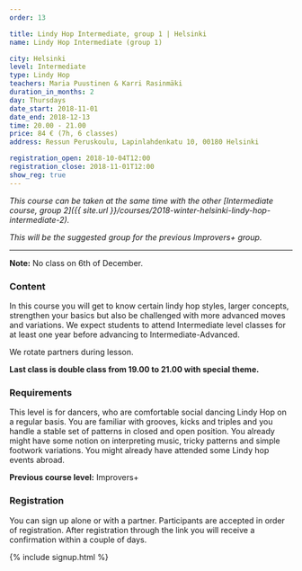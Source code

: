 ```yaml
---
order: 13

title: Lindy Hop Intermediate, group 1 | Helsinki
name: Lindy Hop Intermediate (group 1)

city: Helsinki
level: Intermediate
type: Lindy Hop
teachers: Maria Puustinen & Karri Rasinmäki
duration_in_months: 2
day: Thursdays
date_start: 2018-11-01
date_end: 2018-12-13
time: 20.00 - 21.00
price: 84 € (7h, 6 classes)
address: Ressun Peruskoulu, Lapinlahdenkatu 10, 00180 Helsinki

registration_open: 2018-10-04T12:00
registration_close: 2018-11-01T12:00
show_reg: true
---
```


_This course can be taken at the same time with the other [Intermediate course, group 2]({{ site.url }}/courses/2018-winter-helsinki-lindy-hop-intermediate-2)._

_This will be the suggested group for the previous Improvers+ group._

---

**Note:** No class on 6th of December.

### Content
In this course you will get to know certain lindy hop styles, larger concepts, strengthen your basics but also be challenged with more advanced moves and variations. We expect students to attend Intermediate level classes for at least one year before advancing to Intermediate-Advanced.

We rotate partners during lesson.

**Last class is double class from 19.00 to 21.00 with special theme.**

### Requirements
This level is for dancers, who are comfortable social dancing Lindy Hop on a regular basis. You are familiar with grooves, kicks and triples and you handle a stable set of patterns in closed and open position. You already might have some notion on interpreting music, tricky patterns and simple footwork variations. You might already have attended some Lindy hop events abroad.

__Previous course level:__ Improvers+

### Registration
You can sign up alone or with a partner. Participants are accepted in order of registration. After registration through the link you will receive a confirmation within a couple of days.

{% include signup.html %}
